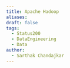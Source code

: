 ```yaml
---
title: Apache Hadoop
aliases: 
draft: false
tags:
  - Status200
  - DataEngineering
  - Data
author:
  - Sarthak Chandajkar
---
```

 

